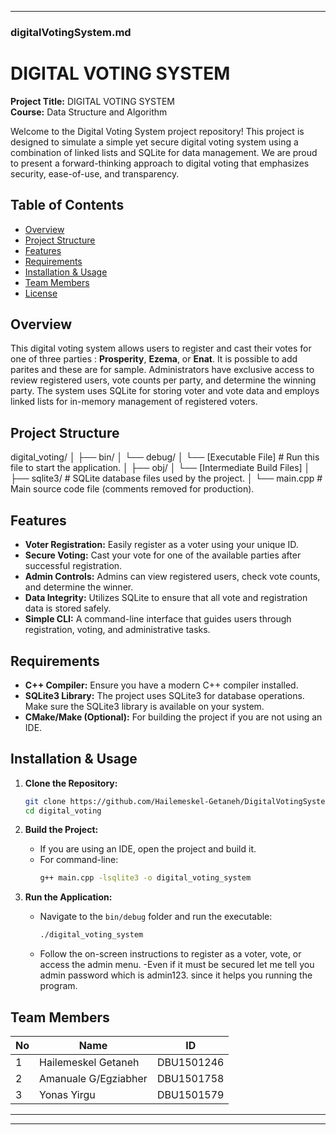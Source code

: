 

---

### digitalVotingSystem.md


# DIGITAL VOTING SYSTEM

**Project Title:** DIGITAL VOTING SYSTEM  
**Course:** Data Structure and Algorithm

Welcome to the Digital Voting System project repository! This project is designed to simulate a simple yet secure digital voting system using a combination of linked lists and SQLite for data management. We are proud to present a forward-thinking approach to digital voting that emphasizes security, ease-of-use, and transparency.

## Table of Contents

- [Overview](#overview)
- [Project Structure](#project-structure)
- [Features](#features)
- [Requirements](#requirements)
- [Installation & Usage](#installation--usage)
- [Team Members](#team-members)
- [License](#license)

## Overview

This digital voting system allows users to register and cast their votes for one of three parties : **Prosperity**, **Ezema**, or **Enat**. It is possible to add parites and these are for sample. Administrators have exclusive access to review registered users, vote counts per party, and determine the winning party. The system uses SQLite for storing voter and vote data and employs linked lists for in-memory management of registered voters.

## Project Structure


digital_voting/
│
├── bin/
│   └── debug/
│       └── [Executable File]     # Run this file to start the application.
│
├── obj/
│   └── [Intermediate Build Files]
│
├── sqlite3/                      # SQLite database files used by the project.
│
└── main.cpp                      # Main source code file (comments removed for production).


## Features

- **Voter Registration:** Easily register as a voter using your unique ID.
- **Secure Voting:** Cast your vote for one of the available parties after successful registration.
- **Admin Controls:** Admins can view registered users, check vote counts, and determine the winner.
- **Data Integrity:** Utilizes SQLite to ensure that all vote and registration data is stored safely.
- **Simple CLI:** A command-line interface that guides users through registration, voting, and administrative tasks.

## Requirements

- **C++ Compiler:** Ensure you have a modern C++ compiler installed.
- **SQLite3 Library:** The project uses SQLite3 for database operations. Make sure the SQLite3 library is available on your system.
- **CMake/Make (Optional):** For building the project if you are not using an IDE.

## Installation & Usage

1. **Clone the Repository:**
    ```bash
    git clone https://github.com/Hailemeskel-Getaneh/DigitalVotingSystem.git
    cd digital_voting
    ```

2. **Build the Project:**
    - If you are using an IDE, open the project and build it.
    - For command-line:
      ```bash
      g++ main.cpp -lsqlite3 -o digital_voting_system
      ```

3. **Run the Application:**
    - Navigate to the `bin/debug` folder and run the executable:
      ```bash
      ./digital_voting_system
      ```
    - Follow the on-screen instructions to register as a voter, vote, or access the admin menu.
    -Even if it must be secured let me tell you admin password which is admin123. since it  helps you running the program.

## Team Members

| No | Name                    | ID            |
|----|-------------------------|---------------|
| 1  | Hailemeskel Getaneh     | DBU1501246    |
| 2  | Amanuale G/Egziabher    | DBU1501758    |
| 3  | Yonas Yirgu             | DBU1501579    |



---

---
